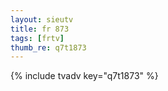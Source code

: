 ```yaml
--- 
layout: sieutv
title: fr 873
tags: [frtv]
thumb_re: q7t1873
---
```

{% include tvadv key="q7t1873" %} 
